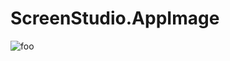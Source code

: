 # ScreenStudio.AppImage

![foo](https://github.com/nx-appbuild-hub/ScreenStudio.AppImage//actions/workflows/makefile.yml/badge.svg)
